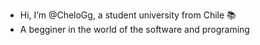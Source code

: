 - Hi, I’m @CheloGg, a student university from Chile 📚
- A begginer in the world of the software and programing

<!---
CheloGg/CheloGg is a ✨ special ✨ repository because its `README.md` (this file) appears on your GitHub profile.
You can click the Preview link to take a look at your changes.
--->
